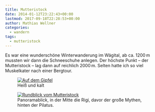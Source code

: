 ```yaml
---
title: Mutteristock
date: 2014-01-12T23:22:43+00:00
lastmod: 2017-09-18T22:28:53+00:00
author: Mathias Wellner
categories:
  - wandern
tags:
  - mutteristock
---
```

Es war eine wunderschöne Winterwanderung im Wägital, ab ca. 1200&thinsp;m mussten wir dann die Schneeschuhe anlegen. Der höchste Punkt &#8211; der Mutteristock &#8211; lag dann auf reichlich 2000&thinsp;m. Selten hatte ich so viel Muskelkater nach einer Bergtour. 

<figure>
  <a href="http://www.flickr.com/photos/mwellner/11938001986/" title="Auf dem Gipfel">
    <img srcset="https://farm4.staticflickr.com/3834/11938001986_8c4ee09f72_n.jpg 320w, https://farm4.staticflickr.com/3834/11938001986_8c4ee09f72_z.jpg 640w, https://farm4.staticflickr.com/3834/11938001986_8c4ee09f72_c.jpg 800w, https://farm4.staticflickr.com/3834/11938001986_1300ca94d5_h.jpg 1600w, https://farm4.staticflickr.com/3834/11938001986_940cf6f827_k.jpg 2048w" src="https://farm4.staticflickr.com/3834/11938001986_8c4ee09f72_b.jpg" title="Auf dem Gipfel">
  </a>  
  <figcaption>Heiß und kalt</figcaption>
</figure>

<figure>
  <a href="http://www.flickr.com/photos/mwellner/11937608674/" title="Rundblick vom Mutteristock">
    <img srcset="https://farm4.staticflickr.com/3736/11937608674_041c8f0428_n.jpg 320w, https://farm4.staticflickr.com/3736/11937608674_041c8f0428_z.jpg 640w, https://farm4.staticflickr.com/3736/11937608674_041c8f0428_c.jpg 800w, https://farm4.staticflickr.com/3736/11937608674_285ebe23d7_h.jpg 1600w, https://farm4.staticflickr.com/3736/11937608674_69c84653a5_k.jpg 2048w" src="https://farm4.staticflickr.com/3736/11937608674_041c8f0428_b.jpg" title="Rundblick vom Mutteristock">
  </a>  
  <figcaption>Panoramablick, in der Mitte die Rigi, davor der große Mythen, hinten der Pilatus.</figcaption>
</figure>
